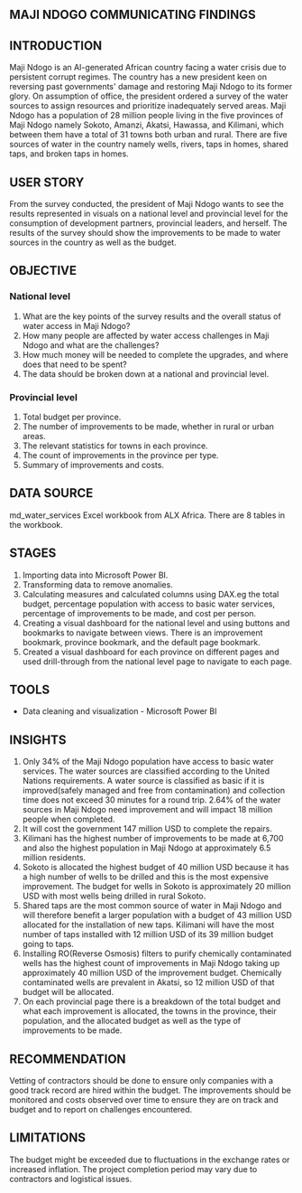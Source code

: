 ## **MAJI NDOGO COMMUNICATING FINDINGS**
## **INTRODUCTION**
Maji Ndogo is an AI-generated African country facing a water crisis due to persistent corrupt regimes. The country has a new president keen on reversing past governments' damage and restoring Maji Ndogo to its former glory. On assumption of office, the president ordered a survey of the water sources to assign resources and prioritize inadequately served areas.
Maji Ndogo has a population of 28 million people living in the five provinces of Maji Ndogo namely Sokoto, Amanzi, Akatsi, Hawassa, and Kilimani, which between them have a total of 31 towns both urban and rural. There are five sources of water in the country namely wells, rivers, taps in homes, shared taps, and broken taps in homes.

## USER STORY

From the survey conducted, the president of Maji Ndogo wants to see the results represented in visuals on a national level and provincial level for the consumption of development partners, provincial leaders, and herself.
The results of the survey should show the improvements to be made to water sources in the country as well as the budget.

## OBJECTIVE
### National level
1. What are the key points of the survey results and the overall status of water access in Maji Ndogo? 
2. How many people are affected by water access challenges in Maji Ndogo and what are the challenges? 
3. How much money will be needed to complete the upgrades, and where does that need to be spent?
4. The data should be broken down at a national and provincial level.

### Provincial level
1. Total budget per province. 
2. The number of improvements to be made, whether in rural or urban areas. 
3. The relevant statistics for towns in each province. 
4. The count of improvements in the province per type.
5. Summary of improvements and costs.

## DATA SOURCE
md_water_services Excel workbook from ALX Africa.
There are 8 tables in the workbook.

## STAGES
1. Importing data into Microsoft Power BI.
2. Transforming data to remove anomalies.
3. Calculating measures and calculated columns using DAX.eg the total budget, percentage population with access to basic water services, percentage of improvements to be made, and cost per person.
4. Creating a visual dashboard for the national level and using buttons and bookmarks to navigate between views. There is an improvement bookmark, province bookmark, and the default page bookmark.
5. Created a visual dashboard for each province on different pages and used drill-through from the national level page to navigate to each page.

## TOOLS
- Data cleaning and visualization - Microsoft Power BI

## INSIGHTS

1. Only 34% of the Maji Ndogo population have access to basic water services. The water sources are classified according to the United Nations requirements. A water source is classified as basic if it is improved(safely managed and free from contamination) and collection time does not exceed 30 minutes for a round trip.
2.64% of the water sources in Maji Ndogo need improvement and will impact 18 million people when completed.
3. It will cost the government 147 million USD to complete the repairs.
4. Kilimani has the highest number of improvements to be made at 6,700 and also the highest population in Maji Ndogo at approximately 6.5 million residents.
5. Sokoto is allocated the highest budget of 40 million USD because it has a high number of wells to be drilled and this is the most expensive improvement. The budget for wells in Sokoto is approximately 20 million USD with most wells being drilled in rural Sokoto.
6. Shared taps are the most common source of water in Maji Ndogo and will therefore benefit a larger population with a budget of 43 million USD allocated for the installation of new taps. Kilimani will have the most number of taps installed with 12 million USD of its 39 million budget going to taps.
7. Installing RO(Reverse Osmosis) filters to purify chemically contaminated wells has the highest count of improvements in Maji Ndogo taking up approximately 40 million USD of the improvement budget. Chemically contaminated wells are prevalent in Akatsi, so 12 million USD of that budget will be allocated.
8. On each provincial page there is a breakdown of the total budget and what each improvement is allocated, the towns in the province, their population, and the allocated budget as well as the type of improvements to be made.

## RECOMMENDATION

Vetting of contractors should be done to ensure only companies with a good track record are hired within the budget.
The improvements should be monitored and costs observed over time to ensure they are on track and budget and to report on challenges encountered.

## LIMITATIONS

The budget might be exceeded due to fluctuations in the exchange rates or increased inflation.
The project completion period may vary due to contractors and logistical issues.


